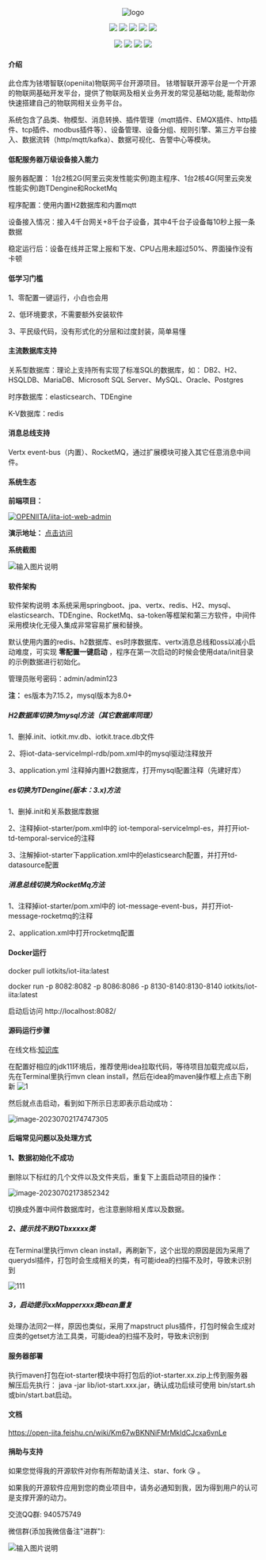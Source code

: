 


<p align="center">
<img alt="logo" src="https://www.openiita.com/_nuxt/logo.Dn3SJdkk.png">
</p>
<p align="center"><img  src="https://img.shields.io/badge/JDK-11+-important.svg">  <img  src="https://img.shields.io/badge/Redis-5.0-important.svg"> <img  src="https://img.shields.io/badge/SpringBoot-2.6.2-blue.svg"> <img  src="https://img.shields.io/badge/Elasticsearch-7.15.2-red.svg">  <img  src="https://img.shields.io/badge/Satoken-1.30.0-yellow.svg"> 
</p>
<p align="center"><img  src="https://img.shields.io/badge/License-Apache2.0-lightgrey.svg"> 
<img  src="https://img.shields.io/badge/Copyright-铱塔智联/openiita-60569f.svg"> <img  src="https://img.shields.io/badge/v0.5.2-60569f.svg">
<img  src="https://img.shields.io/badge/物联网平台-f44e91.svg">
</p>

#### 介绍
此仓库为铱塔智联(openiita)物联网平台开源项目。
铱塔智联开源平台是一个开源的物联网基础开发平台，提供了物联网及相关业务开发的常见基础功能, 能帮助你快速搭建自己的物联网相关业务平台。

系统包含了品类、物模型、消息转换、插件管理（mqtt插件、EMQX插件、http插件、tcp插件、modbus插件等）、设备管理、设备分组、规则引擎、第三方平台接入、数据流转（http/mqtt/kafka）、数据可视化、告警中心等模块。

#### 低配服务器万级设备接入能力

服务器配置： 1台2核2G(阿里云突发性能实例)跑主程序、1台2核4G(阿里云突发性能实例)跑TDengine和RocketMq

程序配置：使用内置H2数据库和内置mqtt

设备接入情况：接入4千台网关+8千台子设备，其中4千台子设备每10秒上报一条数据

稳定运行后：设备在线并正常上报和下发、CPU占用未超过50%、界面操作没有卡顿

#### 低学习门槛

1、零配置一键运行，小白也会用

2、低环境要求，不需要额外安装软件

3、平民级代码，没有形式化的分层和过度封装，简单易懂


#### 主流数据库支持

关系型数据库：理论上支持所有实现了标准SQL的数据库，如： DB2、H2、HSQLDB、MariaDB、Microsoft SQL Server、MySQL、Oracle、Postgres

时序数据库：elasticsearch、TDEngine

K-V数据库：redis

#### 消息总线支持

Vertx event-bus（内置）、RocketMQ，通过扩展模块可接入其它任意消息中间件。


#### 系统生态

**前端项目：** 

[![OPENIITA/iita-iot-web-admin](https://gitee.com/open-iita/iita-iot-web-admin/widgets/widget_card.svg?colors=393222,ebdfc1,fffae5,d8ca9f,393222,a28b40)](https://gitee.com/open-iita/iita-iot-web-admin)

 **演示地址：** [点击访问](http://117.72.13.229)


**系统截图**

![输入图片说明](doc/screenshot.png) 



#### 软件架构
软件架构说明
本系统采用springboot、jpa、vertx、redis、H2、mysql、elasticsearch、TDEngine、RocketMq、sa-token等框架和第三方软件，中间件采用模块化无侵入集成非常容易扩展和替换。

默认使用内置的redis、h2数据库、es时序数据库、vertx消息总线和oss以减小启动难度，可实现 **零配置一键启动** ，程序在第一次启动的时候会使用data/init目录的示例数据进行初始化。

管理员账号密码：admin/admin123

**注：** es版本为7.15.2，mysql版本为8.0+

##### H2数据库切换为mysql方法（其它数据库同理）
1、删掉.init、iotkit.mv.db、iotkit.trace.db文件

2、将iot-data-serviceImpl-rdb/pom.xml中的mysql驱动注释放开

3、application.yml 注释掉内置H2数据库，打开mysql配置注释（先建好库）

##### es切换为TDengine(版本：3.x)方法
1、删掉.init和关系数据库数据

2、注释掉iot-starter/pom.xml中的 iot-temporal-serviceImpl-es，并打开iot-td-temporal-service的注释

3、注解掉iot-starter下application.xml中的elasticsearch配置，并打开td-datasource配置

##### 消息总线切换为RocketMq方法

1、注释掉iot-starter/pom.xml中的 iot-message-event-bus，并打开iot-message-rocketmq的注释

2、application.xml中打开rocketmq配置

#### Docker运行
docker pull iotkits/iot-iita:latest

docker run -p 8082:8082  -p 8086:8086 -p 8130-8140:8130-8140 iotkits/iot-iita:latest

启动后访问 http://localhost:8082/

#### 源码运行步骤
在线文档:[知识库](https://open-iita.feishu.cn/wiki/Km67wBKNNiFMrMkldCJcxa6vnLe)

在配置好相应的jdk11环境后，推荐使用idea拉取代码，等待项目加载完成以后，先在Terminal里执行mvn clean install，然后在idea的maven操作框上点击下刷新
![1](doc/image-20230702173737805.png)

然后就点击启动，看到如下所示日志即表示启动成功：

![image-20230702174747305](doc/image-20230702174747305.png)

#### 后端常见问题以及处理方式

#### 1、数据初始化不成功

删除以下标红的几个文件以及文件夹后，重复下上面启动项目的操作：

![image-20230702173852342](doc/image-20230702173852342.png)

切换成外置中间件数据库时，也注意删除相关库以及数据。

##### 2、提示找不到QTbxxxxx类

在Terminal里执行mvn clean install，再刷新下，这个出现的原因是因为采用了querydsl插件，打包时会生成相关的类，有可能idea的扫描不及时，导致未识别到

![111](doc/image-20230702173737805.png)

##### 3，启动提示xxMapperxxx类bean重复

处理办法同2一样，原因也类似，采用了mapstruct plus插件，打包时候会生成对应类的getset方法工具类，可能idea的扫描不及时，导致未识别到


#### 服务器部署

执行maven打包在iot-starter模块中将打包后的iot-starter.xx.zip上传到服务器  
解压后先执行： java -jar lib/iot-start.xxx.jar，确认成功后续可使用  bin/start.sh或bin/start.bat启动。



#### 文档

https://open-iita.feishu.cn/wiki/Km67wBKNNiFMrMkldCJcxa6vnLe



#### 捐助与支持
如果您觉得我的开源软件对你有所帮助请关注、star、fork :kissing_heart: 。

如果我的开源软件应用到您的商业项目中，请务必通知到我，因为得到用户的认可是支撑开源的动力。

交流QQ群: 940575749

微信群(添加我微信备注"进群"):

![输入图片说明](doc/ma.png) 

